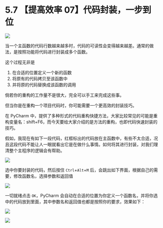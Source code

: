 # 5.7 【提高效率 07】代码封装，一步到位

![](http://image.iswbm.com/20200804124133.png)

当一个主函数的代码行数越来越多时，代码的可读性会变得越来越差。通常的做法，是按照功能将代码进行封装成多个函数。

这个过程无非是

1. 在合适的位置定义一个新的函数
2. 将原有的代码拷贝至该函数中
3. 并将原的代码替换成该函数的调用

倘若你的重构的工作量不是很大，完全可以手工来完成这些事。

但当你是在重构一个项目代码时，你可能需要一个更高效的封装技巧。

在 PyCharm 中，提供了多种形式的代码重构快捷方法，大家比较常见的可能是重构变量名：shift+F6，而今天要给大家介绍的是方法的重构，也即代码快速封装的技巧。

假如，我现在有如下一段代码，红框标出的代码放在主函数中，有些不太合适，况且这段代码不能让人一眼就看出它是在做什么事情。如何将其进行封装，对我们理清整个主程序的逻辑会有帮助。

![](http://image.python-online.cn/20191222141905.png)



选中你要封装的代码，然后按住 `Ctrl`+`Alt`+`M` 后，会跳出如下界面，根据自己的需要，修改函数名，选择参数和返回值

![](http://image.python-online.cn/20191222141955.png)

一切就绪点击 `OK`，PyCharm 会自动在合适的位置为你定义一个函数名，并将你选中的代码放到里面，其中参数名和返回值也都是按照你的要求，效果如下：

![](http://image.python-online.cn/20191222142223.png)



![](http://image.iswbm.com/20200607174235.png)